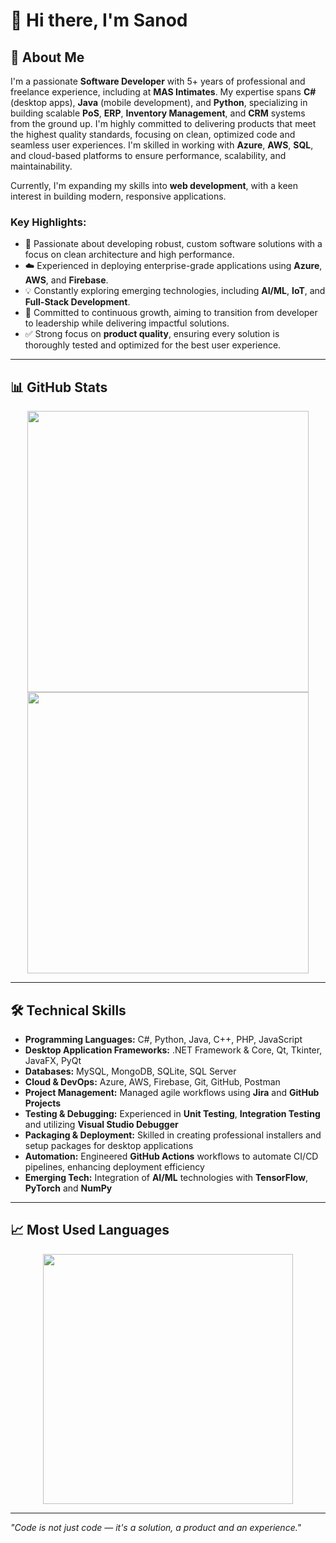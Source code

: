 # 👋 Hi there, I'm Sanod

## 💼 About Me
I'm a passionate **Software Developer** with 5+ years of professional and freelance experience, including at **MAS Intimates**. My expertise spans **C#** (desktop apps), **Java** (mobile development), and **Python**, specializing in building scalable **PoS**, **ERP**, **Inventory Management**, and **CRM** systems from the ground up. I'm highly committed to delivering products that meet the highest quality standards, focusing on clean, optimized code and seamless user experiences. I'm skilled in working with **Azure**, **AWS**, **SQL**, and cloud-based platforms to ensure performance, scalability, and maintainability.

Currently, I'm expanding my skills into **web development**, with a keen interest in building modern, responsive applications.

### Key Highlights:
- 🔧 Passionate about developing robust, custom software solutions with a focus on clean architecture and high performance.  
- ☁️ Experienced in deploying enterprise-grade applications using **Azure**, **AWS**, and **Firebase**.  
- 💡 Constantly exploring emerging technologies, including **AI/ML**, **IoT**, and **Full-Stack Development**.  
- 🚀 Committed to continuous growth, aiming to transition from developer to leadership while delivering impactful solutions.  
- ✅ Strong focus on **product quality**, ensuring every solution is thoroughly tested and optimized for the best user experience.

---

## 📊 GitHub Stats

<div align="center">
  <img src="https://github-readme-stats-sanodmendis-projects.vercel.app/api?username=sanodmendis&show=reviews,discussions_started,discussions_answered,prs_merged,prs_merged_percentage&show_icons=true&count_private=true&include_all_commits=true&rank_icon=github&title_color=ffffff&text_color=ffffff&icon_color=ffffff&bg_color=2c3e50,2e4154,34495e&hide_border=true&hide_title=true&cache_seconds=0" width="450" />
</div>

<div align="center">
  <img src="https://streak-stats.demolab.com/?user=sanodmendis&hide_border=true&background=2c3e50&ring=ffffff&fire=ffffff&currStreakLabel=ffffff&currStreakNum=ffffff&sideLabels=ffffff&sideNums=ffffff&dates=ffffff&text=ffffff&cache_seconds=0" width="450" />
</div>

---

## 🛠️ Technical Skills

- **Programming Languages:** C#, Python, Java, C++, PHP, JavaScript  
- **Desktop Application Frameworks:** .NET Framework & Core, Qt, Tkinter, JavaFX, PyQt  
- **Databases:** MySQL, MongoDB, SQLite, SQL Server  
- **Cloud & DevOps:** Azure, AWS, Firebase, Git, GitHub, Postman  
- **Project Management:** Managed agile workflows using **Jira** and **GitHub Projects**  
- **Testing & Debugging:** Experienced in **Unit Testing**, **Integration Testing** and utilizing **Visual Studio Debugger**  
- **Packaging & Deployment:** Skilled in creating professional installers and setup packages for desktop applications  
- **Automation:** Engineered **GitHub Actions** workflows to automate CI/CD pipelines, enhancing deployment efficiency  
- **Emerging Tech:** Integration of **AI/ML** technologies with **TensorFlow**, **PyTorch** and **NumPy**

---

## 📈 Most Used Languages

<div align="center">
  <img src="https://github-readme-stats-sanodmendis-projects.vercel.app/api/top-langs/?username=sanodmendis&langs_count=8&layout=compact&title_color=ffffff&text_color=ffffff&bg_color=2c3e50,2e4154,34495e&hide_border=true&cache_seconds=0" width="400" />
</div>

---

*"Code is not just code — it's a solution, a product and an experience."*
